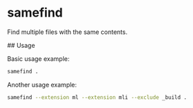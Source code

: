 # samefind

Find multiple files with the same contents.

## Usage

Basic usage example:

```bash
samefind .
```

Another usage example:

```bash
samefind --extension ml --extension mli --exclude _build .
```
